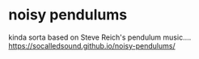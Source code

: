 # noisy pendulums

kinda sorta based on Steve Reich's pendulum music....
https://socalledsound.github.io/noisy-pendulums/
